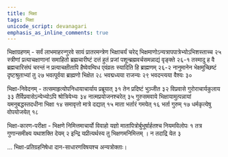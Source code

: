 ```yaml
---
title: भिक्षा
tags: भिक्षा
unicode_script: devanagari
emphasis_as_inline_comments: true
---
```

भिक्षाग्रहणम् - सर्वं लाभमाहरन्गुरवे सायं प्रातरमन्त्रेण भिक्षाचर्यं चरेद् भिक्षमाणोऽन्यत्रापपात्रेभ्योऽभिशस्ताच्च २५ स्त्रीणां प्रत्याचक्षाणानां समाहितो ब्रह्मचारीष्टं दत्तं हुतं प्रजां पशून्ब्रह्मवर्चसमन्नाद्यं वृङ्क्ते २६-१ तस्मादु ह वै ब्रह्मचारिसंघं चरन्तं न प्रत्याचक्षीतापि हैष्वेवम्विध एवंव्रतः स्यादिति हि ब्राह्मणम् २६-२ नानुमानेन भेक्षमुच्छिष्टं दृष्टश्रुताभ्यां तु २७ 
भवत्पूर्वया ब्राह्मणो भिक्षेत २८ भवद्मध्यया राजन्यः २९ भवदन्त्यया वैश्यः ३० 

भिक्षा-निवेदनम् - तत्समाहृत्योपनिधायाचार्याय प्रब्रूयात् ३१ तेन प्रदिष्टं भुञ्जीत ३२ विप्रवासे गुरोराचार्यकुलाय ३३ तैर्विप्रवासेऽन्येभ्योऽपि श्रोत्रियेभ्यः ३४ नात्मप्रयोजनश्चरेत् ३५
गुरुसमवाये भिक्षायामुत्पन्नायां यमनुबद्धस्तदधीना भिक्षा १४ समावृत्तो मात्रे दद्यात् १५ माता भर्तारं गमयेत् १६ भर्ता गुरुम् १७ धर्मकृत्येषु वोपयोजयेत् १८ 

भिक्षा-कारण-परीक्षा - भिक्षणे निमित्तमाचार्यो विवाहो यज्ञो मातापित्रोर्बुभूर्षार्हतश्च नियमविलोपः १ तत्र गुणान्समीक्ष्य यथाशक्ति देयम् २ इन्द्रि यप्रीत्यर्थस्य तु भिक्षणमनिमित्तम् । न तदाद्रि येत ३

… भिक्षा-प्रतिग्रहनिषेधा दान-साधारणविषयश्च अन्यत्रोक्ताः।
